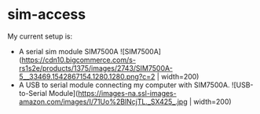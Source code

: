 # sim-access

My current setup is:
- A serial sim module SIM7500A ![SIM7500A](https://cdn10.bigcommerce.com/s-rs1s2e/products/1375/images/2743/SIM7500A-5__33469.1542867154.1280.1280.png?c=2 | width=200)
- A USB to serial module connecting my computer with SIM7500A. ![USB-to-Serial Module](https://images-na.ssl-images-amazon.com/images/I/71Uo%2BlNcjTL._SX425_.jpg | width=200)
